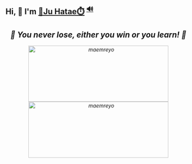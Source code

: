 ## Hi, 👋  I'm <a href="" target="_blank">🐻Ju Hatae⏱️</a> <sup><a href="" />🔊</a></sup>


<h2 align="center"><em>🌟 You never lose, either you win or you learn!<em> 💪</h2>

<p align="center">
	<img src="https://github-readme-stats.vercel.app/api?username=jyk7813&theme=dracula&show_icons=true" alt="maemreyo" width="380" height="152" />
	<img src="http://github-readme-streak-stats.herokuapp.com?user=jyk7813&theme=dracula&hide_border=false" alt="maemreyo" width="380" height="152"/>
</p>
